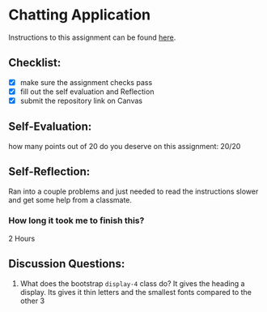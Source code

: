 Chatting Application
=====================
Instructions to this assignment can be found [here](https://it3049c.github.io/coursework/labs/chatting-app).

## Checklist:
- [x] make sure the assignment checks pass
- [x] fill out the self evaluation and Reflection
- [x] submit the repository link on Canvas

## Self-Evaluation:

how many points out of 20 do you deserve on this assignment: 
20/20
## Self-Reflection:
<!-- Write your self-reflection under this line -->
Ran into a couple problems and just needed to read the instructions slower and get some help from a classmate. 
### How long it took me to finish this?
2 Hours

## Discussion Questions:
1. What does the bootstrap `display-4` class do?
It gives the heading a display. Its gives it thin letters and the smallest fonts compared to the other 3